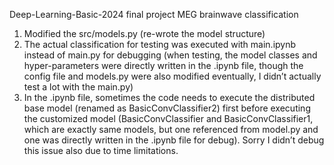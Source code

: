 Deep-Learning-Basic-2024
final project MEG brainwave classification
1. Modified the src/models.py (re-wrote the model structure) 
2. The actual classification for testing was executed with main.ipynb instead of main.py for debugging (when testing, the model classes and hyper-parameters were directly written in the .ipynb file, though the config file and models.py were also modified eventually, I didn’t actually test a lot with the main.py) 
3. In the .ipynb file, sometimes the code needs to execute the distributed base model (renamed as BasicConvClassifier2) first before executing the customized model (BasicConvClassifier and BasicConvClassifier1, which are exactly same models, but one referenced from model.py and one was directly written in the .ipynb file for debug). Sorry I didn’t debug this issue also due to time limitations. 
